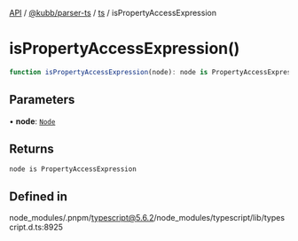 [API](../../../../../packages.md) / [@kubb/parser-ts](../../../index.md) / [ts](../index.md) / isPropertyAccessExpression

# isPropertyAccessExpression()

```ts
function isPropertyAccessExpression(node): node is PropertyAccessExpression
```

## Parameters

• **node**: [`Node`](../interfaces/Node.md)

## Returns

`node is PropertyAccessExpression`

## Defined in

node\_modules/.pnpm/typescript@5.6.2/node\_modules/typescript/lib/typescript.d.ts:8925
